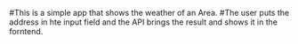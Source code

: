 #This is a simple app that shows the weather of an Area.
#The user puts the address in hte input field and the API brings the result and shows it in the forntend.

